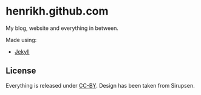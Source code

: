 # henrikh.github.com

My blog, website and everything in between.

Made using:

* [Jekyll](http://github.com/mojombo/jekyll)

## License

Everything is released under [CC-BY](http://creativecommons.org/licenses/by/3.0/). Design has been taken from Sirupsen.
